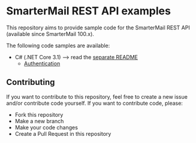 # SmarterMail REST API examples
This repository aims to provide sample code for the SmarterMail REST API (available since SmarterMail 100.x).

The following code samples are available:
* C# (.NET Core 3.1) --> read the [separate README](./C%23/SmarterMailCodeSamples/README.md)
    - [Authentication](./C%23/SmarterMailCodeSamples/SmarterMailCodeSamples/Controllers/AuthenticationController.cs)

## Contributing
If you want to contribute to this repository, feel free to create a new issue and/or contribute code yourself. If you want to contribute code, please:
- Fork this repository
- Make a new branch
- Make your code changes
- Create a Pull Request in this repository
